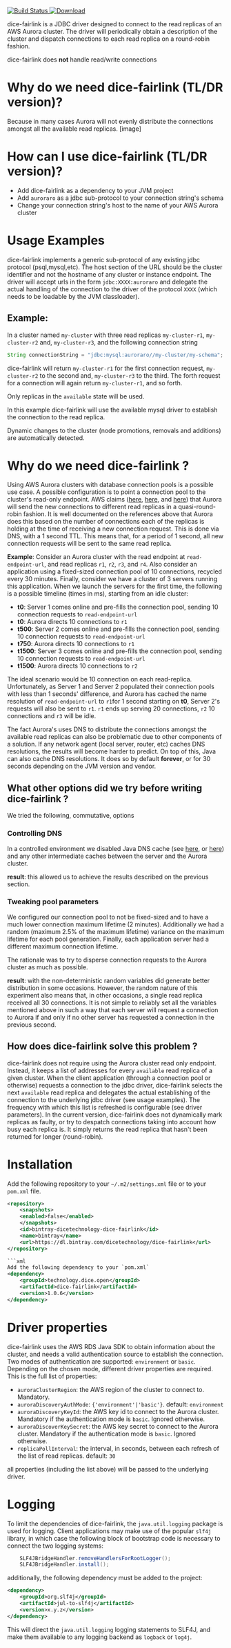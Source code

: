 [![Build Status](https://travis-ci.com/DiceTechnology/dice-fairlink.svg?token=F6ktiNWbNbvGRbN5NmqA&branch=master)](https://travis-ci.com/DiceTechnology/dice-fairlink)[ ![Download](https://api.bintray.com/packages/dicetechnology/dice-fairlink/dice-fairlink/images/download.svg) ](https://bintray.com/dicetechnology/dice-fairlink/dice-fairlink/_latestVersion)

dice-fairlink is a JDBC driver designed to connect to the read replicas of an AWS Aurora cluster.
The driver will periodically obtain a description of the cluster and dispatch connections to each read replica
on a round-robin fashion.

dice-fairlink does **not** handle read/write connections

# Why do we need dice-fairlink (TL/DR version)?
Because in many cases Aurora will not evenly distribute the connections amongst all the available read replicas.
[image]

# How can I use dice-fairlink (TL/DR version)?
- Add dice-fairlink as a dependency to your JVM project
- Add `auroraro` as a jdbc sub-protocol to your connection string's schema
- Change your connection string's host to the name of your AWS Aurora cluster 

# Usage Examples

dice-fairlink implements a generic sub-protocol of any existing jdbc protocol (psql,mysql,etc). The host section
of the URL should be the cluster identifier and not the hostname of any cluster or instance endpoint.
The driver will accept urls in the form `jdbc:XXXX:auroraro` and delegate the actual handling of the connection
to the driver of the protocol `XXXX` (which needs to be loadable by the JVM classloader).

## Example:

In a cluster named `my-cluster` with three read replicas `my-cluster-r1`, `my-cluster-r2` and, `my-cluster-r3`, and 
the following connection string
```java
String connectionString = "jdbc:mysql:auroraro//my-cluster/my-schema";
```
dice-fairlink will return `my-cluster-r1` for the first connection request, `my-cluster-r2` to the second
and, `my-cluster-r3` to the third. The forth request for a connection will again return `my-cluster-r1`, and so forth.

Only replicas in the `available` state will be used. 

In this example dice-fairlink will use the available mysql driver to establish the connection to the read replica.

Dynamic changes to the cluster (node promotions, removals and additions) are automatically detected.

# Why do we need dice-fairlink ?
Using AWS Aurora clusters with database connection pools is a possible use case. A possible configuration is to point
a connection pool to the cluster's read-only endpoint. AWS claims ([here](https://aws.amazon.com/blogs/aws/new-reader-endpoint-for-amazon-aurora-load-balancing-higher-availability/),
[here](https://docs.aws.amazon.com/AmazonRDS/latest/AuroraUserGuide/Aurora.Overview.Endpoints.html), and
[here](https://docs.aws.amazon.com/AmazonRDS/latest/AuroraUserGuide/CHAP_Aurora.html#Aurora.Overview.Endpoints)) 
that Aurora will send the new connections to different read replicas in a quasi-round-robin fashion. It is well documented on
the references above that Aurora does this based on the number of connections each of the replicas is holding at the time of receiving a new connection request. This is done via DNS, with a 1 second TTL. This means that, for a period of 1 
second, all new connection requests will be sent to the same read replica.

**Example**:
Consider an Aurora cluster with the read endpoint at `read-endpoint-url`, and read replicas `r1`, `r2`, `r3`, and `r4`.
Also consider an application using a fixed-sized connection pool of 10 connections, recycled every 30 minutes. Finally,
consider we have a cluster of 3 servers running this application. When we launch the servers for the first time, the 
following is a possible timeline (times in ms), starting from an idle cluster:
- **t0**: Server 1 comes online and pre-fills the connection pool, sending 10 connection requests to `read-endpoint-url`
- **t0**: Aurora directs 10 connections to `r1`
- **t500**: Server 2 comes online and pre-fills the connection pool, sending 10 connection requests to `read-endpoint-url`
- **t750**: Aurora directs 10 connections to `r1`
- **t1500**: Server 3 comes online and pre-fills the connection pool, sending 10 connection requests to `read-endpoint-url`
- **t1500**: Aurora directs 10 connections to `r2`

The ideal scenario would be 10 connection on each read-replica. Unfortunately, as Server 1 and Server 2 populated their 
connection pools with less than 1 seconds' difference, and Aurora has cached the name resolution of `read-endpoint-url` 
to `r1`for 1 second starting on **t0**, Server 2's requests will also be sent to `r1`. `r1` ends up serving 20 connections,
`r2` 10 connections and `r3` will be idle. 

The fact Aurora's uses DNS to distribute the connections amongst the available read replicas can also be problematic due to
other components of a solution. If any network agent (local server, router, etc) caches DNS resolutions, the results will
become harder to predict. On top of this, Java can also cache DNS resolutions. It does so by default **forever**, 
or for 30 seconds depending on the JVM version and vendor.

## What other options did we try before writing dice-fairlink ?
We tried the following, commutative, options

### Controlling DNS
In a controlled environment we disabled Java DNS cache (see [here](https://docs.aws.amazon.com/sdk-for-java/v1/developer-guide/java-dg-jvm-ttl.html),
or [here](https://docs.oracle.com/javase/7/docs/technotes/guides/net/properties.html)) and any other intermediate caches between the server
and the Aurora cluster. 

**result**: this allowed us to achieve the results described on the previous section.

### Tweaking pool parameters
We configured our connection pool to not be fixed-sized and to have a much lower connection maximum lifetime (2 minutes).
Additionally we had a random (maximum 2.5% of the maximum lifetime) variance on the maximum lifetime for each pool generation. 
Finally, each application server had a different maximum connection lifetime.
 
The rationale was to try to disperse connection requests to the Aurora cluster as much as possible. 

**result**: with the non-deterministic random variables did generate better distribution in some occasions. However, the 
random nature of this experiment also means that, in other occasions, a single read replica received all 30 connections.
It is not simple to reliably set all the variables mentioned above in such a way that each server will request a connection
to Aurora if and only if no other server has requested a connection in the previous second. 

## How does dice-fairlink solve this problem ?
dice-fairlink does not require using the Aurora cluster read only endpoint. Instead, it keeps a list of addresses
for every `available` read replica of a given cluster. When the client application (through a connection pool or otherwise)
requests a connection to the jdbc driver, dice-fairlink selects the next `available` read replica and delegates the
actual establishing of the connection to the underlying jdbc driver (see usage examples). 
The frequency with which this list is refreshed is configurable (see driver parameters). 
In the current version, dice-fairlink does not dynamically mark replicas as faulty, or try to despatch connections 
taking into account how busy each replica is. It simply returns the read replica that hasn't been returned for longer
(round-robin).

# Installation

Add the following repository to your `~/.m2/settings.xml` file or to your `pom.xml` file.
```xml
<repository>
    <snapshots>
	<enabled>false</enabled>
    </snapshots>
    <id>bintray-dicetechnology-dice-fairlink</id>
    <name>bintray</name>
    <url>https://dl.bintray.com/dicetechnology/dice-fairlink</url>
</repository>

```xml
Add the following dependency to your `pom.xml`
<dependency>
	<groupId>technology.dice.open</groupId>
	<artifactId>dice-fairlink</artifactId>
	<version>1.0.6</version>
</dependency>
```


# Driver properties
dice-fairlink uses the AWS RDS Java SDK to obtain information about the cluster, and needs a valid authentication
source to establish the connection. Two modes of authentication are supported: `environment` or `basic`. Depending
on the chosen mode, different driver properties are required. This is the full list of properties:
- `auroraClusterRegion`: the AWS region of the cluster to connect to. Mandatory.
- `auroraDiscoveryAuthMode`: `{'environment'|'basic'}`. default: `environment`
- `auroraDiscoveryKeyId`: the AWS key id to connect to the Aurora cluster. Mandatory if the authentication mode is `basic`. 
Ignored otherwise.
- `auroraDiscoverKeySecret`: the AWS key secret to connect to the Aurora cluster. Mandatory if the authentication mode is `basic`. 
Ignored otherwise.
- `replicaPollInterval`: the interval, in seconds, between each refresh of the list of read replicas. default: `30` 


all properties (including the list above) will be passed to the underlying driver.

# Logging
To limit the dependencies of dice-fairlink, the `java.util.logging` package is used for logging. 
Client applications may make use of the popular `slf4j` library, in which case the following block of 
bootstrap code is necessary to connect the two logging systems:
```java
    SLF4JBridgeHandler.removeHandlersForRootLogger();
    SLF4JBridgeHandler.install();
```
additionally, the following dependency must be added to the project:
```xml
<dependency>
    <groupId>org.slf4j</groupId>
    <artifactId>jul-to-slf4j</artifactId>
    <version>x.y.z</version>
</dependency>
```
This will direct the `java.util.logging` logging statements to SLF4J, and make them available to any
logging backend as `logback` or `log4j`.
